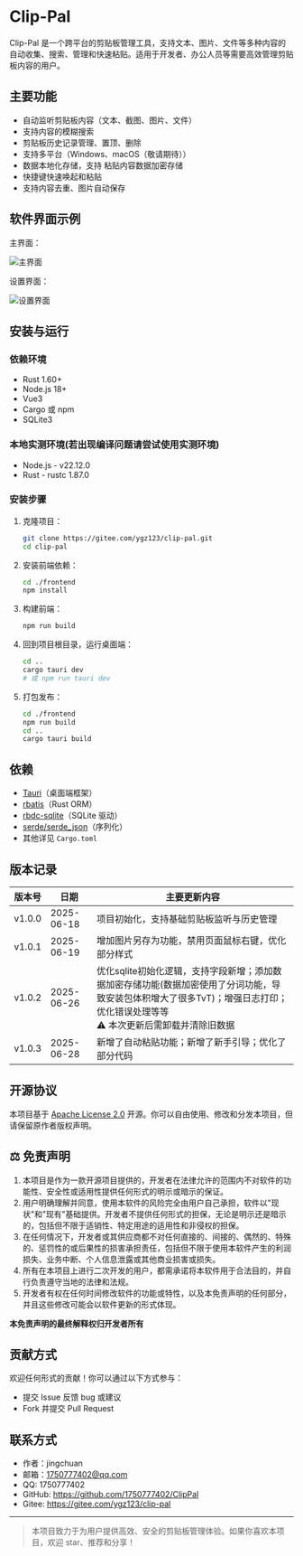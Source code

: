# Clip-Pal

Clip-Pal 是一个跨平台的剪贴板管理工具，支持文本、图片、文件等多种内容的自动收集、搜索、管理和快速粘贴。适用于开发者、办公人员等需要高效管理剪贴板内容的用户。

## 主要功能
- 自动监听剪贴板内容（文本、截图、图片、文件）
- 支持内容的模糊搜索
- 剪贴板历史记录管理、置顶、删除
- 支持多平台（Windows、macOS（敬请期待））
- 数据本地化存储，支持 粘贴内容数据加密存储
- 快捷键快速唤起和粘贴
- 支持内容去重、图片自动保存

## 软件界面示例

主界面：

![主界面](assets/2.png)

设置界面：

![设置界面](assets/1.png)

## 安装与运行

### 依赖环境
- Rust 1.60+
- Node.js 18+
- Vue3
- Cargo 或 npm
- SQLite3

### 本地实测环境(若出现编译问题请尝试使用实测环境)
- Node.js  -   v22.12.0
- Rust     -   rustc 1.87.0

### 安装步骤

1. 克隆项目：
   ```bash
   git clone https://gitee.com/ygz123/clip-pal.git
   cd clip-pal
   ```
2. 安装前端依赖：
   ```bash
   cd ./frontend
   npm install
   ```
3. 构建前端：
   ```bash
   npm run build
   ```
4. 回到项目根目录，运行桌面端：
   ```bash
   cd ..
   cargo tauri dev
   # 或 npm run tauri dev
   ```
5. 打包发布：
   ```bash
   cd ./frontend
   npm run build
   cd ..
   cargo tauri build
   ```


## 依赖
- [Tauri](https://tauri.app/)（桌面端框架）
- [rbatis](https://github.com/rbatis/rbatis)（Rust ORM）
- [rbdc-sqlite](https://github.com/rbatis/rbdc-sqlite)（SQLite 驱动）
- [serde/serde_json](https://serde.rs/)（序列化）
- 其他详见 `Cargo.toml`

## 版本记录

| 版本号   | 日期         | 主要更新内容                                   |
|----------|--------------|-----------------------------------------------|
| v1.0.0   | 2025-06-18   | 项目初始化，支持基础剪贴板监听与历史管理       |
| v1.0.1   | 2025-06-19   | 增加图片另存为功能，禁用页面鼠标右键，优化部分样式            |
| v1.0.2   | 2025-06-26   | 优化sqlite初始化逻辑，支持字段新增；添加数据加密存储功能(数据加密使用了分词功能，导致安装包体积增大了很多TvT)；增强日志打印；优化错误处理等等<br/>⚠️ 本次更新后需卸载并清除旧数据 |
| v1.0.3   | 2025-06-28   | 新增了自动粘贴功能；新增了新手引导；优化了部分代码 |


## 开源协议

本项目基于 [Apache License 2.0](LICENSE) 开源。你可以自由使用、修改和分发本项目，但请保留原作者版权声明。

## ⚖️ 免责声明

1. 本项目是作为一款开源项目提供的，开发者在法律允许的范围内不对软件的功能性、安全性或适用性提供任何形式的明示或暗示的保证。
2. 用户明确理解并同意，使用本软件的风险完全由用户自己承担，软件以"现状"和"现有"基础提供。开发者不提供任何形式的担保，无论是明示还是暗示的，包括但不限于适销性、特定用途的适用性和非侵权的担保。
3. 在任何情况下，开发者或其供应商都不对任何直接的、间接的、偶然的、特殊的、惩罚性的或后果性的损害承担责任，包括但不限于使用本软件产生的利润损失、业务中断、个人信息泄露或其他商业损害或损失。
4. 所有在本项目上进行二次开发的用户，都需承诺将本软件用于合法目的，并自行负责遵守当地的法律和法规。
5. 开发者有权在任何时间修改软件的功能或特性，以及本免责声明的任何部分，并且这些修改可能会以软件更新的形式体现。

**本免责声明的最终解释权归开发者所有**

## 贡献方式

欢迎任何形式的贡献！你可以通过以下方式参与：
- 提交 Issue 反馈 bug 或建议
- Fork 并提交 Pull Request

## 联系方式

- 作者：jingchuan
- 邮箱：1750777402@qq.com
- QQ: 1750777402
- GitHub: https://github.com/1750777402/ClipPal
- Gitee: https://gitee.com/ygz123/clip-pal

---

> 本项目致力于为用户提供高效、安全的剪贴板管理体验。如果你喜欢本项目，欢迎 star、推荐和分享！ 